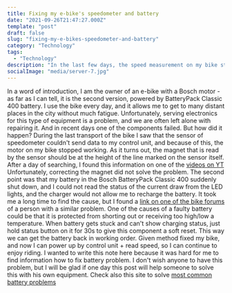 ```yaml
---
title: Fixing my e-bike's speedometer and battery
date: "2021-09-26T21:47:27.000Z"
template: "post"
draft: false
slug: "fixing-my-e-bikes-speedometer-and-battery"
category: "Technology"
tags:
  - "Technology"
description: "In the last few days, the speed measurement on my bike started to fail, and because of this, the motor on my bike stopped working. I found that the battery was the cause and was able to fix it."
socialImage: "media/server-7.jpg"
---
```


In a word of introduction, I am the owner of an e-bike with a Bosch motor - as far as I can tell, it is the second version, powered by BatteryPack Classic 400 battery. I use the bike every day, and it allows me to get to many distant places in the city without much fatigue. Unfortunately, serving electronics for this type of equipment is a problem, and we are often left alone with repairing it. And in recent days one of the components failed.
But how did it happen? During the last transport of the bike I saw that the sensor of speedometer couldn't send data to my control unit, and because of this, the motor on my bike stopped working. As it turns out, the magnet that is read by the sensor should be at the height of the line marked on the sensor itself. After a day of searching, I found this information on one of the [videos on YT](https://www.youtube.com/watch?v=6RJLq0E1OhE)
Unfortunately, correcting the magnet did not solve the problem. The second point was that my battery in the Bosch BatteryPack Classic 400 suddenly shut down, and I could not read the status of the current draw from the LED lights, and the charger would not allow me to recharge the battery. It took me a long time to find the cause, but I found a [link on one of the bike forums](https://bicycles.stackexchange.com/questions/52465/bosch-battery-stopped-charging) of a person with a similar problem. One of the causes of a faulty battery could be that it is protected from shorting out or receiving too high/low a temperature. When battery gets stuck and can't show charging status, just hold status button on it for 30s to give this component a soft reset. This way we can get the battery back in working order. 
Given method fixed my bike, and now I can power up by control unit + read speed, so I can continue to enjoy riding. I wanted to write this note here because it was hard for me to find information how to fix battery problem. I don't wish anyone to have this problem, but I will be glad if one day this post will help someone to solve this with his own equipment.
Check also this site to solve [most common battery problems](https://ebikeshq.com/common-ebike-battery-problems/)
